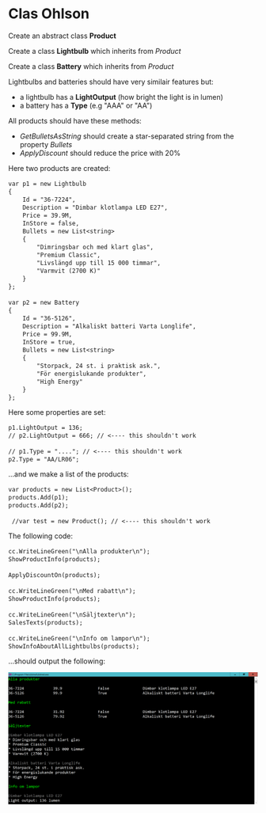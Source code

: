 ﻿# Clas Ohlson

Create an abstract class **Product**

Create a class **Lightbulb** which inherits from *Product*

Create a class **Battery** which inherits from *Product*

Lightbulbs and batteries should have very similair features but:
- a lightbulb has a **LightOutput** (how bright the light is in lumen)
- a battery has a **Type** (e.g "AAA" or "AA")

All products should have these methods:
- *GetBulletsAsString* should create a star-separated string from the property *Bullets*
- *ApplyDiscount* should reduce the price with 20%

Here two products are created:

	var p1 = new Lightbulb
	{
		Id = "36-7224",
		Description = "Dimbar klotlampa LED E27",
		Price = 39.9M,
		InStore = false,
		Bullets = new List<string>
		{
			"Dimringsbar och med klart glas",
			"Premium Classic",
			"Livslängd upp till 15 000 timmar",
			"Varmvit (2700 K)"
		}
	};

	var p2 = new Battery
	{
		Id = "36-5126",
		Description = "Alkaliskt batteri Varta Longlife",
		Price = 99.9M,
		InStore = true,
		Bullets = new List<string>
		{
			"Storpack, 24 st. i praktisk ask.",
			"För energislukande produkter",
			"High Energy"
		}
	};

Here some properties are set:

	p1.LightOutput = 136;
	// p2.LightOutput = 666; // <---- this shouldn't work

	// p1.Type = "...."; // <---- this shouldn't work
	p2.Type = "AA/LR06";


	     

...and we make a list of the products:

	var products = new List<Product>();
	products.Add(p1);
	products.Add(p2);

	 //var test = new Product(); // <---- this shouldn't work

The following code:

	cc.WriteLineGreen("\nAlla produkter\n");
	ShowProductInfo(products);

	ApplyDiscountOn(products);

	cc.WriteLineGreen("\nMed rabatt\n");
	ShowProductInfo(products);

	cc.WriteLineGreen("\nSäljtexter\n");
	SalesTexts(products);

	cc.WriteLineGreen("\nInfo om lampor\n");
	ShowInfoAboutAllLightbulbs(products);

...should output the following:

![](clas.png)